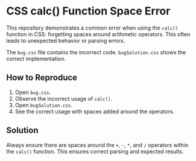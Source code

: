 # CSS calc() Function Space Error

This repository demonstrates a common error when using the `calc()` function in CSS: forgetting spaces around arithmetic operators.  This often leads to unexpected behavior or parsing errors.

The `bug.css` file contains the incorrect code.  `bugSolution.css` shows the correct implementation.

## How to Reproduce

1. Open `bug.css`.
2. Observe the incorrect usage of `calc()`.
3. Open `bugSolution.css`.
4. See the correct usage with spaces added around the operators.

## Solution

Always ensure there are spaces around the `+`, `-`, `*`, and `/` operators within the `calc()` function.  This ensures correct parsing and expected results.
